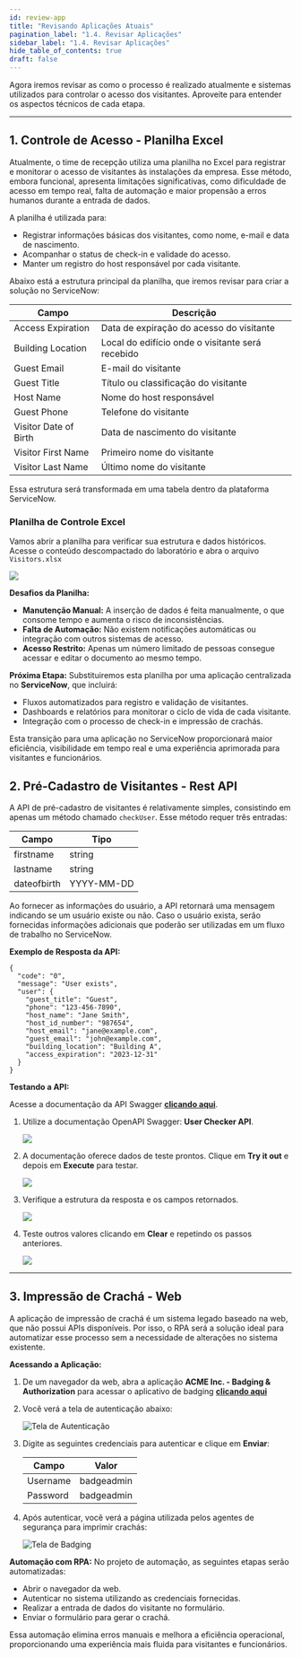 ```yaml
---
id: review-app
title: "Revisando Aplicações Atuais"
pagination_label: "1.4. Revisar Aplicações"
sidebar_label: "1.4. Revisar Aplicações"
hide_table_of_contents: true
draft: false
---
```


Agora iremos revisar as como o processo é realizado atualmente e sistemas utilizados para controlar o acesso dos visitantes. Aproveite para entender os aspectos técnicos de cada etapa.

---

## 1. Controle de Acesso - Planilha Excel

Atualmente, o time de recepção utiliza uma planilha no Excel para registrar e monitorar o acesso de visitantes às instalações da empresa. Esse método, embora funcional, apresenta limitações significativas, como dificuldade de acesso em tempo real, falta de automação e maior propensão a erros humanos durante a entrada de dados.

A planilha é utilizada para:
- Registrar informações básicas dos visitantes, como nome, e-mail e data de nascimento.
- Acompanhar o status de check-in e validade do acesso.
- Manter um registro do host responsável por cada visitante.

Abaixo está a estrutura principal da planilha, que iremos revisar para criar a solução no ServiceNow:

| Campo                | Descrição                                                    |
|----------------------|--------------------------------------------------------------|
| Access Expiration    | Data de expiração do acesso do visitante                     |
| Building Location    | Local do edifício onde o visitante será recebido             |
| Guest Email          | E-mail do visitante                                          |
| Guest Title          | Título ou classificação do visitante                         |
| Host Name            | Nome do host responsável                                     |
| Guest Phone          | Telefone do visitante                                        |
| Visitor Date of Birth| Data de nascimento do visitante                              |
| Visitor First Name   | Primeiro nome do visitante                                   |
| Visitor Last Name    | Último nome do visitante                                     |

Essa estrutura será transformada em uma tabela dentro da plataforma ServiceNow.

### Planilha de Controle Excel

Vamos abrir a planilha para verificar sua estrutura e dados históricos. Acesse o conteúdo descompactado do laboratório e abra o arquivo `Visitors.xlsx`

![](../images/2024-12-07-21-24-04.png)

**Desafios da Planilha:**
- **Manutenção Manual:** A inserção de dados é feita manualmente, o que consome tempo e aumenta o risco de inconsistências.
- **Falta de Automação:** Não existem notificações automáticas ou integração com outros sistemas de acesso.
- **Acesso Restrito:** Apenas um número limitado de pessoas consegue acessar e editar o documento ao mesmo tempo.

**Próxima Etapa:**
Substituiremos esta planilha por uma aplicação centralizada no **ServiceNow**, que incluirá:
- Fluxos automatizados para registro e validação de visitantes.
- Dashboards e relatórios para monitorar o ciclo de vida de cada visitante.
- Integração com o processo de check-in e impressão de crachás.

Esta transição para uma aplicação no ServiceNow proporcionará maior eficiência, visibilidade em tempo real e uma experiência aprimorada para visitantes e funcionários.

## 2. Pré-Cadastro de Visitantes - Rest API

A API de pré-cadastro de visitantes é relativamente simples, consistindo em apenas um método chamado `checkUser`. Esse método requer três entradas:

| Campo       | Tipo      |
|-------------|-----------|
| firstname   | string    |
| lastname    | string    |
| dateofbirth | YYYY-MM-DD |

Ao fornecer as informações do usuário, a API retornará uma mensagem indicando se um usuário existe ou não. Caso o usuário exista, serão fornecidas informações adicionais que poderão ser utilizadas em um fluxo de trabalho no ServiceNow.

**Exemplo de Resposta da API:**

```
{
  "code": "0",
  "message": "User exists",
  "user": {
    "guest_title": "Guest",
    "phone": "123-456-7890",
    "host_name": "Jane Smith",
    "host_id_number": "987654",
    "host_email": "jane@example.com",
    "guest_email": "john@example.com",
    "building_location": "Building A",
    "access_expiration": "2023-12-31"
  }
}
```

**Testando a API:**

Acesse a documentação da API Swagger **[clicando aqui](https://sncrwf.azurewebsites.net/swagger-ui/)**.

1. Utilize a documentação OpenAPI Swagger: **User Checker API**.

    ![](../images/2024-12-06-18-35-03.png)

2. A documentação oferece dados de teste prontos. Clique em **Try it out** e depois em **Execute** para testar.

    ![](../images/2024-12-06-18-35-29.png)

3. Verifique a estrutura da resposta e os campos retornados.

    ![](../images/2024-12-06-18-35-44.png)

4. Teste outros valores clicando em **Clear** e repetindo os passos anteriores.

    ![](../images/2024-12-06-18-36-00.png)

---

## 3. Impressão de Crachá - Web

A aplicação de impressão de crachá é um sistema legado baseado na web, que não possui APIs disponíveis. Por isso, o RPA será a solução ideal para automatizar esse processo sem a necessidade de alterações no sistema existente.

**Acessando a Aplicação:**
1. De um navegador da web, abra a aplicação **ACME Inc. - Badging & Authorization** para acessar o aplicativo de badging **[clicando aqui](https://sncrwf.azurewebsites.net/badgingapp)**
2. Você verá a tela de autenticação abaixo:

    ![Tela de Autenticação](../img/2023-10-02_08-23-29.png)

3. Digite as seguintes credenciais para autenticar e clique em **Enviar**:

    | Campo    | Valor         |
    |----------|---------------|
    | Username | badgeadmin    |
    | Password | badgeadmin    |

4. Após autenticar, você verá a página utilizada pelos agentes de segurança para imprimir crachás:

    ![Tela de Badging](../img/2023-10-02_08-28-54.png)

**Automação com RPA:**
No projeto de automação, as seguintes etapas serão automatizadas:
- Abrir o navegador da web.
- Autenticar no sistema utilizando as credenciais fornecidas.
- Realizar a entrada de dados do visitante no formulário.
- Enviar o formulário para gerar o crachá.

Essa automação elimina erros manuais e melhora a eficiência operacional, proporcionando uma experiência mais fluida para visitantes e funcionários.

